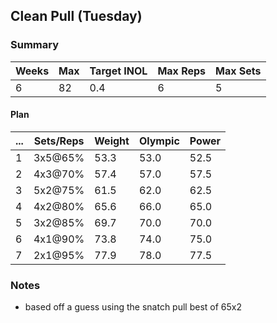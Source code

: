 ## Clean Pull (Tuesday)

### Summary

Weeks | Max | Target INOL | Max Reps | Max Sets
--- | --- | --- | --- | ---
6 | 82 | 0.4 | 6 | 5

#### Plan

 ... | Sets/Reps | Weight | Olympic | Power
--- | --- | --- | --- | ---
1 | 3x5@65% | 53.3 | 53.0 | 52.5
2 | 4x3@70% | 57.4 | 57.0 | 57.5
3 | 5x2@75% | 61.5 | 62.0 | 62.5
4 | 4x2@80% | 65.6 | 66.0 | 65.0
5 | 3x2@85% | 69.7 | 70.0 | 70.0
6 | 4x1@90% | 73.8 | 74.0 | 75.0
7 | 2x1@95% | 77.9 | 78.0 | 77.5

### Notes

- based off a guess using the snatch pull best of 65x2

